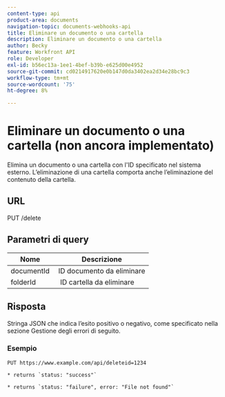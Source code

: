 ```yaml
---
content-type: api
product-area: documents
navigation-topic: documents-webhooks-api
title: Eliminare un documento o una cartella
description: Eliminare un documento o una cartella
author: Becky
feature: Workfront API
role: Developer
exl-id: b56ec13a-1ee1-4bef-b39b-e625d00e4952
source-git-commit: cd0214917620e0b147d0da3402ea2d34e28bc9c3
workflow-type: tm+mt
source-wordcount: '75'
ht-degree: 8%

---
```



# Eliminare un documento o una cartella (non ancora implementato)

Elimina un documento o una cartella con l&#39;ID specificato nel sistema esterno. L’eliminazione di una cartella comporta anche l’eliminazione del contenuto della cartella.

## URL

PUT /delete

## Parametri di query

| Nome  | Descrizione |
|---|---|
| documentId  | ID documento da eliminare |
| folderId  |  ID cartella da eliminare |



## Risposta

Stringa JSON che indica l’esito positivo o negativo, come specificato nella sezione Gestione degli errori di seguito.

### Esempio

```
PUT https://www.example.com/api/deleteid=1234

* returns `status: "success"`

* returns `status: "failure", error: "File not found"`
```
